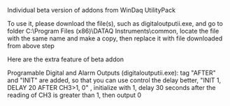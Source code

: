 Individual beta version of addons from WinDaq UtilityPack

To use it, please download the file(s), such as digitaloutputii.exe, and go to folder C:\Program Files (x86)\DATAQ Instruments\common, locate the file with the same name and make a copy, then replace it with file downloaded from above step

Here are the extra feature of beta addon

Programable Digital and Alarm Outputs (digitaloutputii.exe): tag "AFTER" and "INIT" are added, so that you can use control the delay better, "INIT 1, DELAY 20 AFTER CH3>1, 0" , initialize with 1, delay 30 seconds after the reading of CH3 is greater than 1, then output 0
